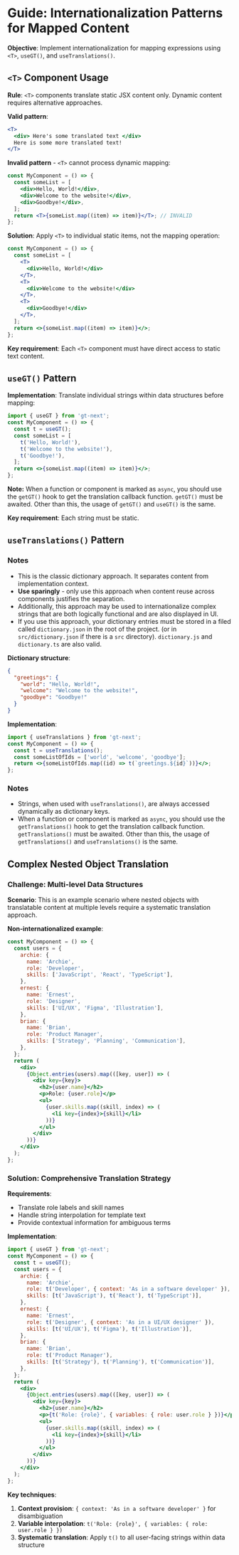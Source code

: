 # Guide: Internationalization Patterns for Mapped Content

**Objective**: Implement internationalization for mapping expressions using `<T>`, `useGT()`, and `useTranslations()`.

## `<T>` Component Usage

**Rule**: `<T>` components translate static JSX content only. Dynamic content requires alternative approaches.

**Valid pattern**:

```jsx
<T>
  <div> Here's some translated text </div>
  Here is some more translated text!
</T>
```

**Invalid pattern** - `<T>` cannot process dynamic mapping:

```jsx
const MyComponent = () => {
  const someList = [
    <div>Hello, World!</div>,
    <div>Welcome to the website!</div>,
    <div>Goodbye!</div>,
  ];
  return <T>{someList.map((item) => item)}</T>; // INVALID
};
```

**Solution**: Apply `<T>` to individual static items, not the mapping operation:

```jsx
const MyComponent = () => {
  const someList = [
    <T>
      <div>Hello, World!</div>
    </T>,
    <T>
      <div>Welcome to the website!</div>
    </T>,
    <T>
      <div>Goodbye!</div>
    </T>,
  ];
  return <>{someList.map((item) => item)}</>;
};
```

**Key requirement**: Each `<T>` component must have direct access to static text content.

## `useGT()` Pattern

**Implementation**: Translate individual strings within data structures before mapping:

```jsx
import { useGT } from 'gt-next';
const MyComponent = () => {
  const t = useGT();
  const someList = [
    t('Hello, World!'),
    t('Welcome to the website!'),
    t('Goodbye!'),
  ];
  return <>{someList.map((item) => item)}</>;
};
```

**Note:** When a function or component is marked as `async`, you should use the `getGT()` hook to get the translation callback function. `getGT()` must be awaited. Other than this, the usage of `getGT()` and `useGT()` is the same.

**Key requirement**: Each string must be static.

## `useTranslations()` Pattern

### Notes

- This is the classic dictionary approach. It separates content from implementation context.
- **Use sparingly** - only use this approach when content reuse across components justifies the separation.
- Additionally, this approach may be used to internationalize complex strings that are both logically functional and are also displayed in UI.
- If you use this approach, your dictionary entries must be stored in a filed called `dictionary.json` in the root of the project. (or in `src/dictionary.json` if there is a `src` directory). `dictionary.js` and `dictionary.ts` are also valid.

**Dictionary structure**:

```json title="dictionary.json"
{
  "greetings": {
    "world": "Hello, World!",
    "welcome": "Welcome to the website!",
    "goodbye": "Goodbye!"
  }
}
```

**Implementation**:

```jsx
import { useTranslations } from 'gt-next';
const MyComponent = () => {
  const t = useTranslations();
  const someListOfIds = ['world', 'welcome', 'goodbye'];
  return <>{someListOfIds.map((id) => t(`greetings.${id}`))}</>;
};
```

### Notes

- Strings, when used with `useTranslations()`, are always accessed dynamically as dictionary keys.
- When a function or component is marked as `async`, you should use the `getTranslations()` hook to get the translation callback function. `getTranslations()` must be awaited. Other than this, the usage of `getTranslations()` and `useTranslations()` is the same.

## Complex Nested Object Translation

### Challenge: Multi-level Data Structures

**Scenario**: This is an example scenario where nested objects with translatable content at multiple levels require a systematic translation approach.

**Non-internationalized example**:

```jsx
const MyComponent = () => {
  const users = {
    archie: {
      name: 'Archie',
      role: 'Developer',
      skills: ['JavaScript', 'React', 'TypeScript'],
    },
    ernest: {
      name: 'Ernest',
      role: 'Designer',
      skills: ['UI/UX', 'Figma', 'Illustration'],
    },
    brian: {
      name: 'Brian',
      role: 'Product Manager',
      skills: ['Strategy', 'Planning', 'Communication'],
    },
  };
  return (
    <div>
      {Object.entries(users).map(([key, user]) => (
        <div key={key}>
          <h2>{user.name}</h2>
          <p>Role: {user.role}</p>
          <ul>
            {user.skills.map((skill, index) => (
              <li key={index}>{skill}</li>
            ))}
          </ul>
        </div>
      ))}
    </div>
  );
};
```

### Solution: Comprehensive Translation Strategy

**Requirements**:

- Translate role labels and skill names
- Handle string interpolation for template text
- Provide contextual information for ambiguous terms

**Implementation**:

```jsx
import { useGT } from 'gt-next';
const MyComponent = () => {
  const t = useGT();
  const users = {
    archie: {
      name: 'Archie',
      role: t('Developer', { context: 'As in a software developer' }),
      skills: [t('JavaScript'), t('React'), t('TypeScript')],
    },
    ernest: {
      name: 'Ernest',
      role: t('Designer', { context: 'As in a UI/UX designer' }),
      skills: [t('UI/UX'), t('Figma'), t('Illustration')],
    },
    brian: {
      name: 'Brian',
      role: t('Product Manager'),
      skills: [t('Strategy'), t('Planning'), t('Communication')],
    },
  };
  return (
    <div>
      {Object.entries(users).map(([key, user]) => (
        <div key={key}>
          <h2>{user.name}</h2>
          <p>{t('Role: {role}', { variables: { role: user.role } })}</p>
          <ul>
            {user.skills.map((skill, index) => (
              <li key={index}>{skill}</li>
            ))}
          </ul>
        </div>
      ))}
    </div>
  );
};
```

**Key techniques**:

1. **Context provision**: `{ context: 'As in a software developer' }` for disambiguation
2. **Variable interpolation**: `t('Role: {role}', { variables: { role: user.role } })`
3. **Systematic translation**: Apply `t()` to all user-facing strings within data structure
